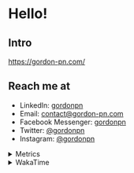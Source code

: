 # Hello!

## Intro

<https://gordon-pn.com/>

## Reach me at

- LinkedIn: [gordonpn](https://www.linkedin.com/in/gordonpn/)
- Email: [contact@gordon-pn.com](mailto:contact@gordon-pn.com)
- Facebook Messenger: [gordonpn](https://www.messenger.com/t/Gordonpn)
- Twitter: [@gordonpn](https://twitter.com/Gordonpn)
- Instagram: [@gordonpn](https://www.instagram.com/gordonpn/)

<details>
  <summary>Metrics</summary>

  <img align="center" src="https://github.com/gordonpn/gordonpn/blob/master/github-metrics.svg" alt="GitHub Metrics">

</details>

<details>
  <summary>WakaTime</summary>

  <!--START_SECTION:waka-->
📊 **This Week I Spent My Time On** 

```text
💬 Programming Languages: 
Java                     7 hrs 7 mins        █████████░░░░░░░░░░░░░░░░   36.00 % 
Brazil Dependency Config 3 hrs 46 mins       █████░░░░░░░░░░░░░░░░░░░░   19.04 % 
Go                       2 hrs 34 mins       ███░░░░░░░░░░░░░░░░░░░░░░   13.02 % 
XML                      2 hrs 31 mins       ███░░░░░░░░░░░░░░░░░░░░░░   12.73 % 
HTML                     1 hr 30 mins        ██░░░░░░░░░░░░░░░░░░░░░░░   07.63 % 

🔥 Editors: 
IntelliJ IDEA            19 hrs 21 mins      ████████████████████████░   97.79 % 
VS Code                  26 mins             █░░░░░░░░░░░░░░░░░░░░░░░░   02.21 % 
```


 Last Updated on 23/01/2025 16:26:11 UTC
<!--END_SECTION:waka-->
</details>
